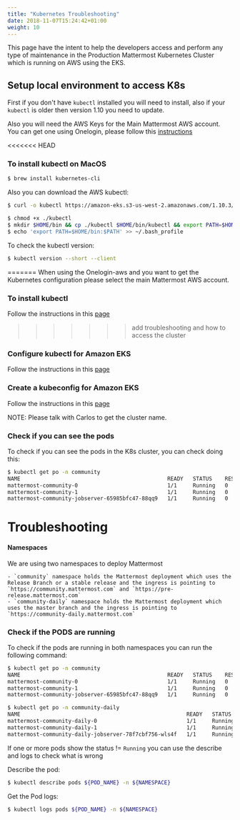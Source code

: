```yaml
---
title: "Kubernetes Troubleshooting"
date: 2018-11-07T15:24:42+01:00
weight: 10
---
```


This page have the intent to help the developers access and perform any type of maintenance in the Production Mattermost Kubernetes Cluster which is running on AWS using the EKS.


## Setup local environment to access K8s

First if you don't have `kubectl` installed you will need to install, also if your `kubectl` is older then version 1.10 you need to update.

Also you will need the AWS Keys for the Main Mattermost AWS account. You can get one using Onelogin, please follow this [instructions](../../onelogin-aws)

<<<<<<< HEAD
### To install kubectl on MacOS

```Bash
$ brew install kubernetes-cli
```

Also you can download the AWS kubectl:

```Bash
$ curl -o kubectl https://amazon-eks.s3-us-west-2.amazonaws.com/1.10.3/2018-07-26/bin/darwin/amd64/kubectl

$ chmod +x ./kubectl
$ mkdir $HOME/bin && cp ./kubectl $HOME/bin/kubectl && export PATH=$HOME/bin:$PATH
$ echo 'export PATH=$HOME/bin:$PATH' >> ~/.bash_profile
```

To check the kubectl version:

```Bash
$ kubectl version --short --client
```
=======
When using the Onelogin-aws and you want to get the Kubernetes configuration please select the main Mattermost AWS account.

### To install kubectl

Follow the instructions in this [page](https://kubernetes.io/docs/tasks/tools/install-kubectl/)
>>>>>>> add troubleshooting and how to access the cluster

### Configure kubectl for Amazon EKS

Follow the instructions in this [page](https://docs.aws.amazon.com/eks/latest/userguide/configure-kubectl.html)

### Create a kubeconfig for Amazon EKS

Follow the instructions in this [page](https://docs.aws.amazon.com/eks/latest/userguide/create-kubeconfig.html)

NOTE: Please talk with Carlos to get the cluster name.


### Check if you can see the pods

To check if you can see the pods in the K8s cluster, you can check doing this:

```Bash
$ kubectl get po -n community
NAME                                              READY   STATUS    RESTARTS   AGE
mattermost-community-0                            1/1     Running   0          5h
mattermost-community-1                            1/1     Running   0          23h
mattermost-community-jobserver-65985bfc47-88qq9   1/1     Running   0          5h
```



# Troubleshooting

#### Namespaces

We are using two namespaces to deploy Mattermost

    - `community` namespace holds the Mattermost deployment which uses the Release Branch or a stable release and the ingress is pointing to `https://community.mattermost.com` and `https://pre-release.mattermost.com`
    - `community-daily` namespace holds the Mattermost deployment which uses the master branch and the ingress is pointing to `https://community-daily.mattermost.com`

### Check if the PODS are running

To check if the pods are running in both namespaces you can run the following command:

```Bash
$ kubectl get po -n community
NAME                                              READY   STATUS    RESTARTS   AGE
mattermost-community-0                            1/1     Running   0          5h
mattermost-community-1                            1/1     Running   0          23h
mattermost-community-jobserver-65985bfc47-88qq9   1/1     Running   0          5h

$ kubectl get po -n community-daily
NAME                                                    READY   STATUS    RESTARTS   AGE
mattermost-community-daily-0                            1/1     Running   0          3h
mattermost-community-daily-1                            1/1     Running   0          3h
mattermost-community-daily-jobserver-78f7cbf756-wls4f   1/1     Running   0          2h
```

If one or more pods show the status != `Running` you can use the describe and logs to check what is wrong

Describe the pod:

```Bash
$ kubectl describe pods ${POD_NAME} -n ${NAMESPACE}
```

Get the Pod logs:

```Bash
$ kubectl logs pods ${POD_NAME} -n ${NAMESPACE}
```
